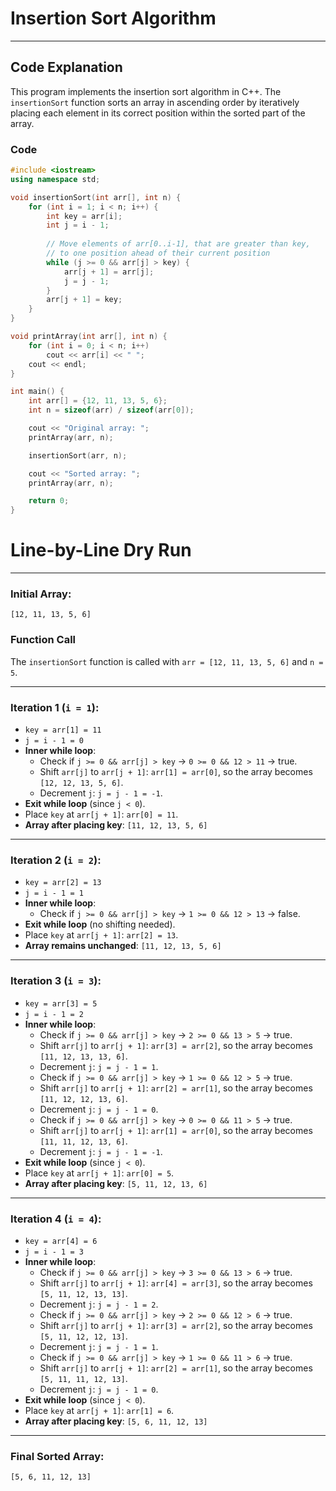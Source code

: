 # Insertion Sort Algorithm

---

## Code Explanation

This program implements the insertion sort algorithm in C++. The `insertionSort` function sorts an array in ascending order by iteratively placing each element in its correct position within the sorted part of the array.

### Code
```cpp
#include <iostream>
using namespace std;

void insertionSort(int arr[], int n) {
    for (int i = 1; i < n; i++) {
        int key = arr[i];
        int j = i - 1;
        
        // Move elements of arr[0..i-1], that are greater than key,
        // to one position ahead of their current position
        while (j >= 0 && arr[j] > key) {
            arr[j + 1] = arr[j];
            j = j - 1;
        }
        arr[j + 1] = key;
    }
}

void printArray(int arr[], int n) {
    for (int i = 0; i < n; i++)
        cout << arr[i] << " ";
    cout << endl;
}

int main() {
    int arr[] = {12, 11, 13, 5, 6};
    int n = sizeof(arr) / sizeof(arr[0]);

    cout << "Original array: ";
    printArray(arr, n);

    insertionSort(arr, n);

    cout << "Sorted array: ";
    printArray(arr, n);

    return 0;
}
```

# Line-by-Line Dry Run

---

### Initial Array:
`[12, 11, 13, 5, 6]`

### Function Call
The `insertionSort` function is called with `arr = [12, 11, 13, 5, 6]` and `n = 5`.

---

### Iteration 1 (`i = 1`):
- `key = arr[1] = 11`
- `j = i - 1 = 0`
- **Inner while loop**:
  - Check if `j >= 0 && arr[j] > key` → `0 >= 0 && 12 > 11` → true.
  - Shift `arr[j]` to `arr[j + 1]`: `arr[1] = arr[0]`, so the array becomes `[12, 12, 13, 5, 6]`.
  - Decrement `j`: `j = j - 1 = -1`.
- **Exit while loop** (since `j < 0`).
- Place `key` at `arr[j + 1]`: `arr[0] = 11`.
- **Array after placing key**: `[11, 12, 13, 5, 6]`

---

### Iteration 2 (`i = 2`):
- `key = arr[2] = 13`
- `j = i - 1 = 1`
- **Inner while loop**:
  - Check if `j >= 0 && arr[j] > key` → `1 >= 0 && 12 > 13` → false.
- **Exit while loop** (no shifting needed).
- Place `key` at `arr[j + 1]`: `arr[2] = 13`.
- **Array remains unchanged**: `[11, 12, 13, 5, 6]`

---

### Iteration 3 (`i = 3`):
- `key = arr[3] = 5`
- `j = i - 1 = 2`
- **Inner while loop**:
  - Check if `j >= 0 && arr[j] > key` → `2 >= 0 && 13 > 5` → true.
  - Shift `arr[j]` to `arr[j + 1]`: `arr[3] = arr[2]`, so the array becomes `[11, 12, 13, 13, 6]`.
  - Decrement `j`: `j = j - 1 = 1`.
  - Check if `j >= 0 && arr[j] > key` → `1 >= 0 && 12 > 5` → true.
  - Shift `arr[j]` to `arr[j + 1]`: `arr[2] = arr[1]`, so the array becomes `[11, 12, 12, 13, 6]`.
  - Decrement `j`: `j = j - 1 = 0`.
  - Check if `j >= 0 && arr[j] > key` → `0 >= 0 && 11 > 5` → true.
  - Shift `arr[j]` to `arr[j + 1]`: `arr[1] = arr[0]`, so the array becomes `[11, 11, 12, 13, 6]`.
  - Decrement `j`: `j = j - 1 = -1`.
- **Exit while loop** (since `j < 0`).
- Place `key` at `arr[j + 1]`: `arr[0] = 5`.
- **Array after placing key**: `[5, 11, 12, 13, 6]`

---

### Iteration 4 (`i = 4`):
- `key = arr[4] = 6`
- `j = i - 1 = 3`
- **Inner while loop**:
  - Check if `j >= 0 && arr[j] > key` → `3 >= 0 && 13 > 6` → true.
  - Shift `arr[j]` to `arr[j + 1]`: `arr[4] = arr[3]`, so the array becomes `[5, 11, 12, 13, 13]`.
  - Decrement `j`: `j = j - 1 = 2`.
  - Check if `j >= 0 && arr[j] > key` → `2 >= 0 && 12 > 6` → true.
  - Shift `arr[j]` to `arr[j + 1]`: `arr[3] = arr[2]`, so the array becomes `[5, 11, 12, 12, 13]`.
  - Decrement `j`: `j = j - 1 = 1`.
  - Check if `j >= 0 && arr[j] > key` → `1 >= 0 && 11 > 6` → true.
  - Shift `arr[j]` to `arr[j + 1]`: `arr[2] = arr[1]`, so the array becomes `[5, 11, 11, 12, 13]`.
  - Decrement `j`: `j = j - 1 = 0`.
- **Exit while loop** (since `j < 0`).
- Place `key` at `arr[j + 1]`: `arr[1] = 6`.
- **Array after placing key**: `[5, 6, 11, 12, 13]`

---

### Final Sorted Array:
`[5, 6, 11, 12, 13]`

